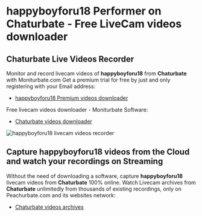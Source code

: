 # happyboyforu18 Performer on Chaturbate - Free LiveCam videos downloader

## Chaturbate Live Videos Recorder

Monitor and record livecam videos of **happyboyforu18** from **Chaturbate** with Moniturbate.com
Get a premium trial for free by just and only registering with your Email address:
* [happyboyforu18 Premium videos downloader](https://moniturbate.com/request-demo-licence-key.html)

Free livecam videos downloader - Moniturbate Software:
* [Chaturbate videos downloader](https://moniturbate.com/moniturbate-download-software.html)

![happyboyforu18 livecam videos recorder](https://peachurnet.com/templates/moniturbate-software.png)


## Capture happyboyforu18 videos from the Cloud and watch your recordings on Streaming

Without the need of downloading a software, capture **happyboyforu18** livecam videos from **Chaturbate** 100% online.
Watch Livecam archives from **Chaturbate** unlimitedly from thousands of existing recordings, only on Peachurbate.com and its websites network:
* [Chaturbate videos archives](https://peachurnet.com/)
